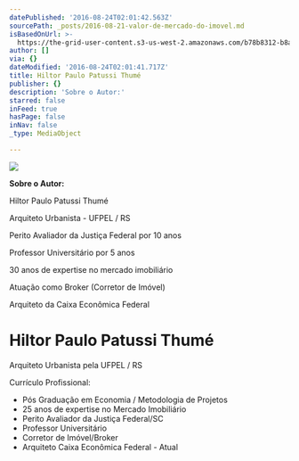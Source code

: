 ```yaml
---
datePublished: '2016-08-24T02:01:42.563Z'
sourcePath: _posts/2016-08-21-valor-de-mercado-do-imovel.md
isBasedOnUrl: >-
  https://the-grid-user-content.s3-us-west-2.amazonaws.com/b78b8312-b8ae-4ee0-8297-a772d86f507d.jpg
author: []
via: {}
dateModified: '2016-08-24T02:01:41.717Z'
title: Hiltor Paulo Patussi Thumé
publisher: {}
description: 'Sobre o Autor:'
starred: false
inFeed: true
hasPage: false
inNav: false
_type: MediaObject

---
```

![](https://the-grid-user-content.s3-us-west-2.amazonaws.com/b78b8312-b8ae-4ee0-8297-a772d86f507d.jpg)

**Sobre o Autor:**

Hiltor Paulo Patussi Thumé

Arquiteto Urbanista - UFPEL / RS

Perito Avaliador da Justiça Federal por 10 anos

Professor Universitário por 5 anos

30 anos de expertise no mercado imobiliário

Atuação como Broker (Corretor de Imóvel)

Arquiteto da Caixa Econômica Federal

# Hiltor Paulo Patussi Thumé

Arquiteto Urbanista pela UFPEL / RS

Currículo Profissional:

* Pós Graduação em Economia / Metodologia de Projetos
* 25 anos de expertise no Mercado Imobiliário
* Perito Avaliador da Justiça Federal/SC
* Professor Universitário
* Corretor de Imóvel/Broker
* Arquiteto Caixa Econômica Federal - Atual